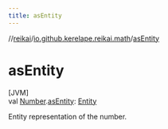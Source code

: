 ```yaml
---
title: asEntity
---
```

//[reikai](../../index.html)/[io.github.kerelape.reikai.math](index.html)/[asEntity](as-entity.html)



# asEntity



[JVM]\
val [Number](https://kotlinlang.org/api/latest/jvm/stdlib/kotlin/-number/index.html).[asEntity](as-entity.html): [Entity](../io.github.kerelape.reikai.core/-entity/index.html)



Entity representation of the number.




